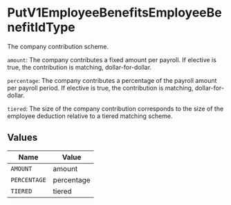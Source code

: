 # PutV1EmployeeBenefitsEmployeeBenefitIdType

The company contribution scheme.

`amount`: The company contributes a fixed amount per payroll. If elective is true, the contribution is matching, dollar-for-dollar.

`percentage`: The company contributes a percentage of the payroll amount per payroll period. If elective is true, the contribution is matching, dollar-for-dollar.

`tiered`: The size of the company contribution corresponds to the size of the employee deduction relative to a tiered matching scheme.


## Values

| Name         | Value        |
| ------------ | ------------ |
| `AMOUNT`     | amount       |
| `PERCENTAGE` | percentage   |
| `TIERED`     | tiered       |